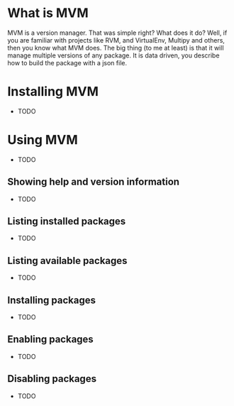# What is MVM
MVM is a version manager. That was simple right? What does it do? Well, if you are familiar with projects like RVM, and VirtualEnv, Multipy and others, then you know what MVM does. The big thing (to me at least) is that it will manage multiple versions of any package. It is data driven, you describe how to build the package with a json file.

# Installing MVM

* TODO

# Using MVM
* TODO
## Showing help and version information
* TODO
## Listing installed packages
* TODO
## Listing available packages
* TODO
## Installing packages
* TODO
## Enabling packages
* TODO
## Disabling packages
* TODO
